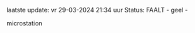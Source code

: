 laatste update: 
vr 29-03-2024 21:34   uur 
Status: FAALT - geel - 
<div class="service Y">microstation</div>